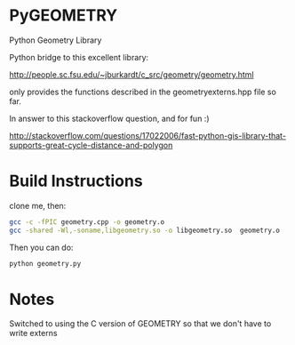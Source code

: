 PyGEOMETRY
==========

Python Geometry Library

Python bridge to this excellent library: 

http://people.sc.fsu.edu/~jburkardt/c_src/geometry/geometry.html

only provides the functions described in the geometryexterns.hpp file so far.

In answer to this stackoverflow question, and for fun :)

http://stackoverflow.com/questions/17022006/fast-python-gis-library-that-supports-great-cycle-distance-and-polygon

Build Instructions
==================

clone me, then:

``` sh
gcc -c -fPIC geometry.cpp -o geometry.o
gcc -shared -Wl,-soname,libgeometry.so -o libgeometry.so  geometry.o
```

Then you can do: 

``` sh
python geometry.py
```


Notes
=====

Switched to using the C version of GEOMETRY so that we don't have to write externs



